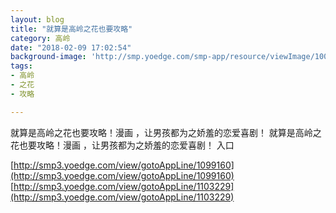 ```yaml
---
layout: blog
title: "就算是高岭之花也要攻略"
category: 高岭
date: "2018-02-09 17:02:54"
background-image: 'http://smp.yoedge.com/smp-app/resource/viewImage/1000704appline.png'
tags:
- 高岭
- 之花
- 攻略

---
```

就算是高岭之花也要攻略！漫画 ，让男孩都为之娇羞的恋爱喜剧！
就算是高岭之花也要攻略！漫画 ，让男孩都为之娇羞的恋爱喜剧！
入口

[http://smp3.yoedge.com/view/gotoAppLine/1099160](http://smp3.yoedge.com/view/gotoAppLine/1099160)
[http://smp3.yoedge.com/view/gotoAppLine/1103229](http://smp3.yoedge.com/view/gotoAppLine/1103229)

        
